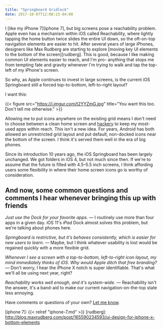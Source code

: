 ```yaml
---
title: "Springboard Gridlock"
date: 2017-10-07T12:08:23-04:00
---
```


I [like my iPhone 7][iphone 7], but big screens pose a reachability problem. Apple even has a mechanism within iOS called Reachability, where lightly tapping the home button twice slides the entire UI down, so the oft-on-top navigation elements are easier to hit. After several years of large iPhones, designers like Max Rudberg are starting to explore [moving key UI elements to the bottom of the screen][rudberg]. This is good, because I like making common UI elements easier to reach, and I'm pro- anything that stops me from tempting fate and gravity whenever I'm trying to walk and tap the top-left of my iPhone's screen. 

So why, as Apple continues to invest in large screens, is the current iOS Springboard still a forced top-to-bottom, left-to-right layout? 

I want this: 

{{< figure src="https://i.imgur.com/t2YYZmG.jpg" title="You want this too. Don't tell me otherwise." >}}

Allowing me to put icons anywhere on the existing grid means I don't need to choose between a clean home screen and [hackery](http://david-smith.org/blog/2014/10/15/blank-icon-slots/) to keep my most-used apps within reach. This isn't a new idea. For years, Android has both allowed an unrestricted grid layout and put default, non-docked icons near the bottom of the screen. I think it's served them well in the era of big phones.

Since its introduction 10 years ago, the iOS Springboard has been largely unchanged. We got folders in iOS 4, but not much since then. If we're to assume that the future is filled with 4.5–5.5 inch screens, I think affording users some flexibility in where their home screen icons go is worthy of consideration.

## And now, some common questions and comments I hear whenever bringing this up with friends

*Just use the Dock for your favorite apps.* — I routinely use more than four apps in a given day. iOS 11's _iPad_ Dock almost solves this problem, but we're talking about phones here. 

*Springboard is restrictive, but it's behaves consistently, which is easier for new users to learn.* — Maybe, but I think whatever usability is lost would be regained quickly with a more flexible grid. 

*Whenever I see a screen with a top-to-bottom, left-to-right icon layout, my mind immediately thinks of iOS. Why would Apple ditch that free branding?* — Don't worry, I hear the iPhone X notch is super identifiable. That's what we'll all be using next year, right? 

*Reachability works well enough, and it's system-wide.* — Reachability isn't the answer, it's a band-aid to make our current navigation-on-the-top state less annoying. 

Have comments or questions of your own? [Let me know](/masthead).

[iphone 7]: {{< relref "iphone-7.md" >}}
[rudberg]: http://blog.maxrudberg.com/post/165590234593/ui-design-for-iphone-x-bottom-elements
